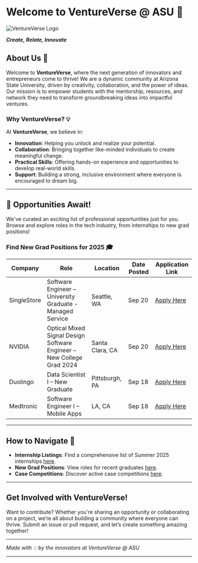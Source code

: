 # Welcome to **VentureVerse @ ASU** 🚀

![VentureVerse Logo](./assets/image.png)

**_Create, Relate, Innovate_**

## About Us 🌟

Welcome to **VentureVerse**, where the next generation of innovators and entrepreneurs come to thrive! We are a dynamic community at Arizona State University, driven by creativity, collaboration, and the power of ideas. Our mission is to empower students with the mentorship, resources, and network they need to transform groundbreaking ideas into impactful ventures.

### Why VentureVerse? 💡

At **VentureVerse**, we believe in:
- **Innovation**: Helping you unlock and realize your potential.
- **Collaboration**: Bringing together like-minded individuals to create meaningful change.
- **Practical Skills**: Offering hands-on experience and opportunities to develop real-world skills.
- **Support**: Building a strong, inclusive environment where everyone is encouraged to dream big.

---

## 🚀 **Opportunities Await!**

We've curated an exciting list of professional opportunities just for you. Browse and explore roles in the tech industry, from internships to new grad positions!

### Find New Grad Positions for 2025 🎓

| Company          | Role                                                                                       | Location         | Date Posted | Application Link                        |
|------------------|--------------------------------------------------------------------------------------------|------------------|-------------|-----------------------------------------|
| SingleStore       | Software Engineer – University Graduate - Managed Service                                  | Seattle, WA      | Sep 20      | [Apply Here](https://apply.singlestore.com)  |
| NVIDIA            | Optical Mixed Signal Design Software Engineer – New College Grad 2024                      | Santa Clara, CA  | Sep 20      | [Apply Here](https://apply.nvidia.com)      |
| Duolingo          | Data Scientist I – New Graduate                                                            | Pittsburgh, PA   | Sep 18      | [Apply Here](https://apply.duolingo.com)     |
| Medtronic         | Software Engineer I – Mobile Apps                                                          | LA, CA           | Sep 18      | [Apply Here](https://apply.medtronic.com)    |

---

## How to Navigate 📜
- **Internship Listings**: Find a comprehensive list of Summer 2025 internships [here](./internships.json).
- **New Grad Positions**: View roles for recent graduates [here](./newgrad.json).
- **Case Competitions**: Discover active case competitions [here](./competitions.json).

---

## **Get Involved with VentureVerse!**
Want to contribute? Whether you're sharing an opportunity or collaborating on a project, we’re all about building a community where everyone can thrive. Submit an issue or pull request, and let’s create something amazing together!

---

_Made with 💡 by the innovators at VentureVerse @ ASU_

---

